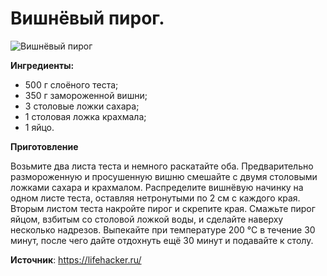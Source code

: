 # Вишнёвый пирог.

![Вишнёвый пирог](/images/Kulinar/Vipechka/pirog-vishnya.jpg 'Вишнёвый пирог')

**Ингредиенты:**

- 500 г слоёного теста;
- 350 г замороженной вишни;
- 3 столовые ложки сахара;
- 1 столовая ложка крахмала;
- 1 яйцо.

**Приготовление**

Возьмите два листа теста и немного раскатайте оба. Предварительно размороженную и просушенную вишню смешайте с двумя столовыми ложками сахара и крахмалом. Распределите вишнёвую начинку на одном листе теста, оставляя нетронутыми по 2 см с каждого края. Вторым листом теста накройте пирог и скрепите края. Смажьте пирог яйцом, взбитым со столовой ложкой воды, и сделайте наверху несколько надрезов. Выпекайте при температуре 200 °С в течение 30 минут, после чего дайте отдохнуть ещё 30 минут и подавайте к столу.

**Источник**: https://lifehacker.ru/
